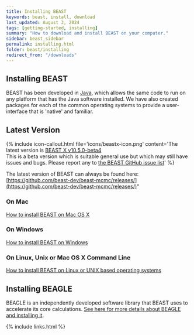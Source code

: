 ```yaml
---
title: Installing BEAST
keywords: beast, install, download
last_updated: August 3, 2024
tags: [getting-started, installing]
summary: "How to download and install BEAST on your computer."
sidebar: beast_sidebar
permalink: installing.html
folder: beast/installing
redirect_from: "/downloads"
---
```


## Installing BEAST

BEAST has been developed in [Java](https://go.java/), which allows the same code to run on any platform that has the Java software installed. We have also created packages for each of the common operating systems to provide a user-interface that is 'native' and familiar. 

## Latest Version

{% include icon-callout.html file='icons/beastx-icon.png' content='The latest version is <a href="https://github.com/beast-dev/beast-mcmc/releases/">BEAST X v10.5.0-beta4</a><br/>This is a beta version which is suitable general use but which may still have issues and bugs. Please report any to <a href="https://github.com/beast-dev/beast-mcmc/issues">the BEAST GitHub issue list</a>' %}

The latest version of BEAST can always be found here: [https://github.com/beast-dev/beast-mcmc/releases/](https://github.com/beast-dev/beast-mcmc/releases/)"

### On Mac

[How to install BEAST on Mac OS X](install_on_mac) 

### On Windows

[How to install BEAST on Windows](install_on_windows) 

### On Linux, Unix or Mac OS X Command Line

[How to install BEAST on Linux or UNIX based operating systems](install_on_unix) 

## Installing BEAGLE

BEAGLE is an independently developed software library that BEAST uses to accelerate its core calculations. [See here for more details about BEAGLE and installing it](beagle).

{% include links.html %}
